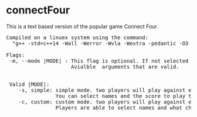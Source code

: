 # connectFour
This is a text based version of the popular game Connect Four. 
<pre>
Compiled on a linuex system using the command: 
  "g++ -std=c++14 -Wall -Werror -Wvla -Wextra -pedantic -O3 connect.cpp game.h game.cpp player.h player.cpp -o connect"
  
Flags: 
 -m, --mode |MODE| : This flag is optional. If not selected the program will default to simple. 
                     Avialble <MODE> arguments that are valid. 
 <br>
 Valid |MODE|: 
    -s, simple: simple mode. two players will play against eachother on a standard 6x7 board.
                You can select names and the score to play to. 
    -c, custom: custom mode. two players will play against eachoterh on a board the size of their choosing. 
                Players are able to select names and what character their piece will be. 
</pre>
